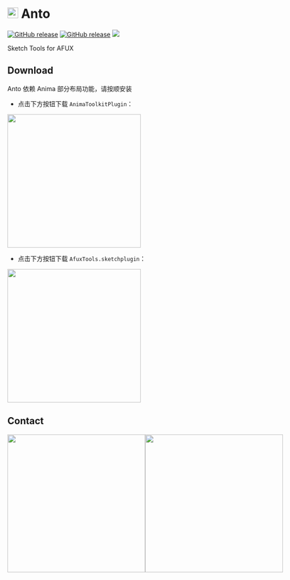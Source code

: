 # <img src="https://raw.githubusercontent.com/canisminor1990/anto/master/icon.png" width="24"> Anto

[![GitHub release](https://img.shields.io/github/release/canisminor1990/anto.svg)](https://github.com/canisminor1990/anto/releases)
[![GitHub release](https://img.shields.io/badge/Works%20with-Sketch%20Runner-blue.svg?colorB=308ADF)](http://bit.ly/SketchRunnerWebsite)
[![](https://img.shields.io/github/downloads/canisminor1990/anto/total.svg)](https://github.com/canisminor1990/anto/releases)

Sketch Tools for AFUX

## Download

Anto 依赖 Anima 部分布局功能，请按顺安装

- 点击下方按钮下载 `AnimaToolkitPlugin`：

[<img src="https://raw.githubusercontent.com/canisminor1990/anto/master/docs/button-anima.png" width="300"/>](https://github.com/canisminor1990/anto/releases/download/v1.0.2/AnimaToolkitPlugin.sketchplugin.zip)

- 点击下方按钮下载 `AfuxTools.sketchplugin`：

[<img src="https://raw.githubusercontent.com/canisminor1990/anto/master/docs/button.png" width="300"/>](https://github.com/canisminor1990/anto/releases)

## Contact

<div style="display:flex">
<img src="https://raw.githubusercontent.com/canisminor1990/anto/master/public/qrcode-canisminor.jpg" width="310"/>
<img src="https://raw.githubusercontent.com/canisminor1990/anto/master/public/qrcode.jpg" width="310"/>
</div>
